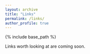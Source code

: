 ```yaml
---
layout: archive
title: "Links"
permalink: /links/
author_profile: true
---
```


{% include base_path %}

Links worth looking at are coming soon.
